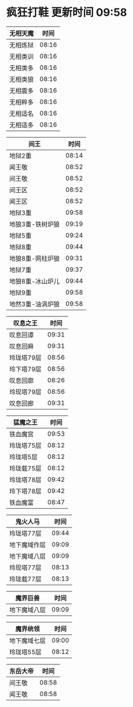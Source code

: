 # 疯狂打鞋 更新时间 09:58

| 无相天魔   | 时间    |
|--------|-------|
| 无相炼狱 | 08:16 |
| 无相类训 | 08:16 |
| 无相类多 | 08:16 |
| 无相类狼 | 08:16 |
| 无相震多 | 08:16 |
| 无相粹多 | 08:16 |
| 无相适名 | 08:16 |
| 无相适多 | 08:16 |

| 间王   | 时间    |
|--------|-------|
| 地狱2重 | 08:14 |
| 闻王敬 | 08:52 |
| 间王敬 | 08:52 |
| 间王区 | 08:52 |
| 闻王区 | 08:52 |
| 地狱3重 | 09:58 |
| 地狼3重-铁树炉狼 | 09:19 |
| 地狱5重 | 09:24 |
| 地狱8重 | 09:44 |
| 地狼8重-网柱炉狼 | 09:31 |
| 地狱7重 | 09:37 |
| 地狼8重-冰山炉儿 | 09:44 |
| 地狱9重 | 09:58 |
| 地然3重-油涡炉狼 | 09:58 |

| 叹息之王   | 时间    |
|--------|-------|
| 叹息回谭 | 09:31 |
| 叹息回麻 | 09:31 |
| 玲珑塔79层 | 08:56 |
| 玲下塔79层 | 08:56 |
| 叹息回廓 | 08:26 |
| 玲现塔79层 | 08:56 |
| 叹息回廊 | 09:31 |

| 猛魔之王   | 时间    |
|--------|-------|
| 铁血魔宫 | 09:53 |
| 玲珑塔75层 | 08:12 |
| 玲珑塔5层 | 08:12 |
| 玲珑载75层 | 08:12 |
| 玲珑塔78层 | 09:42 |
| 玲下塔78层 | 09:42 |
| 铁血魔富 | 08:47 |

| 鬼火人马   | 时间    |
|--------|-------|
| 玲珑塔77层 | 09:44 |
| 地下魔域作层 | 09:09 |
| 地下魔域八层 | 09:09 |
| 玲现塔77层 | 08:13 |
| 玲珑载77层 | 08:13 |

| 魔界巨兽   | 时间    |
|--------|-------|
| 地下魔域八层 | 09:09 |

| 魔界统领   | 时间    |
|--------|-------|
| 地下魔域七层 | 09:00 |
| 玲珑塔55层 | 08:12 |

| 东岳大帝   | 时间    |
|--------|-------|
| 间王敬 | 08:58 |
| 闻王敬 | 08:58 |